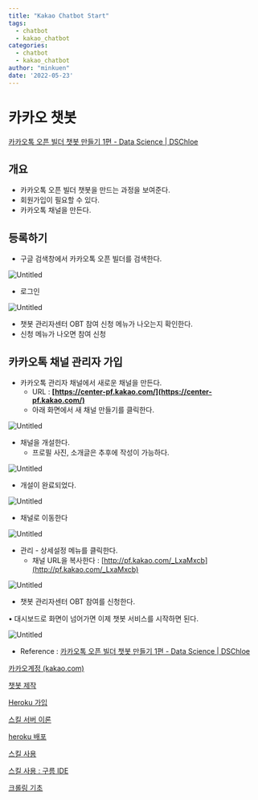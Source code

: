 ```yaml
---
title: "Kakao Chatbot Start"
tags:
  - chatbot
  - kakao_chatbot
categories:
  - chatbot
  - kakao_chatbot
author: "minkuen"
date: '2022-05-23'
---
```


# 카카오 챗봇

[카카오톡 오픈 빌더 챗봇 만들기 1편 - Data Science | DSChloe](https://dschloe.github.io/settings/kakaotalk_open_builder_01/)

## **개요**

- 카카오톡 오픈 빌더 챗봇을 만드는 과정을 보여준다.
- 회원가입이 필요할 수 있다.
- 카카오톡 채널을 만든다.

## **등록하기**

- 구글 검색창에서 카카오톡 오픈 빌더를 검색한다.

![Untitled](/images/kakao_chatbot_start/Untitled.png)

- 로그인

![Untitled](/images/kakao_chatbot_start/Untitled%201.png)

- 챗봇 관리자센터 OBT 참여 신청 메뉴가 나오는지 확인한다.
- 신청 메뉴가 나오면 참여 신청

## **카카오톡 채널 관리자 가입**

- 카카오톡 관리자 채널에서 새로운 채널을 만든다.
    - URL : **[https://center-pf.kakao.com/](https://center-pf.kakao.com/)**
    - 아래 화면에서 새 채널 만들기를 클릭한다.

![Untitled](/images/kakao_chatbot_start/Untitled%202.png)

- 채널을 개설한다.
    - 프로필 사진, 소개글은 추후에 작성이 가능하다.

![Untitled](/images/kakao_chatbot_start/Untitled%203.png)

- 개설이 완료되었다.

![Untitled](/images/kakao_chatbot_start/Untitled%204.png)

- 채널로 이동한다

![Untitled](/images/kakao_chatbot_start/Untitled%205.png)

- 관리 - 상세설정 메뉴를 클릭한다.
    - 채널 URL을 복사한다 : [http://pf.kakao.com/_LxaMxcb](http://pf.kakao.com/_LxaMxcb)

![Untitled](/images/kakao_chatbot_start/Untitled%206.png)

- 챗봇 관리자센터 OBT 참여를 신청한다.

• 대시보드로 화면이 넘어가면 이제 챗봇 서비스를 시작하면 된다.

![Untitled](/images/kakao_chatbot_start/Untitled%207.png)

- Reference : [카카오톡 오픈 빌더 챗봇 만들기 1편 - Data Science | DSChloe](https://dschloe.github.io/settings/kakaotalk_open_builder_01/)

[카카오계정 (kakao.com)](https://accounts.kakao.com/login?continue=https://i.kakao.com/)

[챗봇 제작](https://www.notion.so/7a6313b8a2ef4678b3f2f5abc8cc1cc3)

[Heroku 가입](https://www.notion.so/Heroku-afae37ec332f46c8aedb9a10a5d21489)

[스킬 서버 이론](https://www.notion.so/229cf0d89e834142a156e10df5139d34)

[heroku 배포](https://www.notion.so/heroku-60124dbcb4c4489f8b4ee41f7f1b06b9)

[스킬 사용](https://www.notion.so/a2a752c18b89449793ef4b4ce94cc71a)

[스킬 사용 : 구름 IDE](https://www.notion.so/IDE-1e27c19d72f64b21bab4f82ecfedf185)

[크롤링 기초](https://www.notion.so/f3417dc7d7be498c83d2b5010df5956b)

